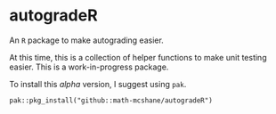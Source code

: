 # autogradeR
An `R` package to make autograding easier. 

At this time, this is a collection of helper functions to make unit testing easier. This is a work-in-progress package.

To install this _alpha_ version, I suggest using `pak`. 

```
pak::pkg_install("github::math-mcshane/autogradeR")
```
